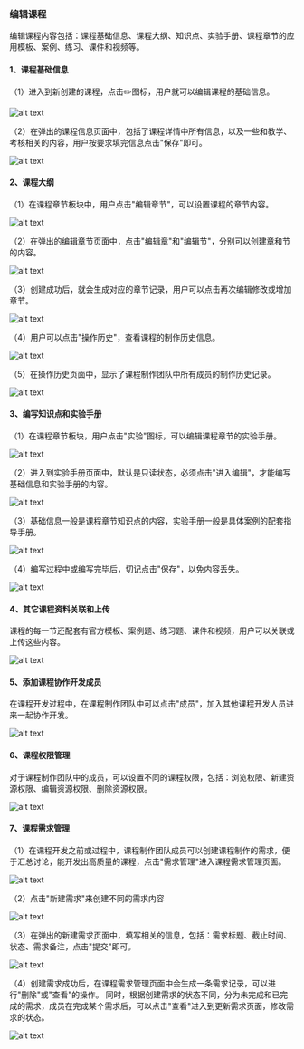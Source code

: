 ### 编辑课程
编辑课程内容包括：课程基础信息、课程大纲、知识点、实验手册、课程章节的应用模板、案例、练习、课件和视频等。

#### 1、课程基础信息
（1）进入到新创建的课程，点击✏️图标，用户就可以编辑课程的基础信息。

![alt text](./coursemake04.png)

（2）在弹出的课程信息页面中，包括了课程详情中所有信息，以及一些和教学、考核相关的内容，用户按要求填完信息点击"保存"即可。

![alt text](./coursemake05.png)

#### 2、课程大纲
（1）在课程章节板块中，用户点击"编辑章节"，可以设置课程的章节内容。

![alt text](./coursemake19.png)

（2）在弹出的编辑章节页面中，点击"编辑章"和"编辑节"，分别可以创建章和节的内容。

![alt text](./coursemake06.png)

（3）创建成功后，就会生成对应的章节记录，用户可以点击再次编辑修改或增加章节。

![alt text](./coursemake07.png)

（4）用户可以点击"操作历史"，查看课程的制作历史信息。

![alt text](./coursemake20.png)

（5）在操作历史页面中，显示了课程制作团队中所有成员的制作历史记录。

![alt text](./coursemake21.png)

#### 3、编写知识点和实验手册
（1）在课程章节板块，用户点击"实验"图标，可以编辑课程章节的实验手册。

![alt text](./coursemake08.png)

（2）进入到实验手册页面中，默认是只读状态，必须点击"进入编辑"，才能编写基础信息和实验手册的内容。

![alt text](./coursemake09.png)

（3）基础信息一般是课程章节知识点的内容，实验手册一般是具体案例的配套指导手册。

![alt text](./coursemake10.png)

（4）编写过程中或编写完毕后，切记点击"保存"，以免内容丢失。

![alt text](./coursemake11.png)

#### 4、其它课程资料关联和上传
课程的每一节还配套有官方模板、案例题、练习题、课件和视频，用户可以关联或上传这些内容。

![alt text](./coursemake12.png)

#### 5、添加课程协作开发成员
在课程开发过程中，在课程制作团队中可以点击"成员"，加入其他课程开发人员进来一起协作开发。

![alt text](./coursemake13.png)

#### 6、课程权限管理
对于课程制作团队中的成员，可以设置不同的课程权限，包括：浏览权限、新建资源权限、编辑资源权限、删除资源权限。

![alt text](./coursemake14.png)

#### 7、课程需求管理
（1）在课程开发之前或过程中，课程制作团队成员可以创建课程制作的需求，便于汇总讨论，能开发出高质量的课程，点击"需求管理"进入课程需求管理页面。

![alt text](./coursemake15.png)

（2）点击"新建需求"来创建不同的需求内容

![alt text](./coursemake16.png)

（3）在弹出的新建需求页面中，填写相关的信息，包括：需求标题、截止时间、状态、需求备注，点击"提交"即可。

![alt text](./coursemake17.png)

（4）创建需求成功后，在课程需求管理页面中会生成一条需求记录，可以进行"删除"或"查看"的操作。
同时，根据创建需求的状态不同，分为未完成和已完成的需求，成员在完成某个需求后，可以点击"查看"进入到更新需求页面，修改需求的状态。

![alt text](./coursemake18.png)